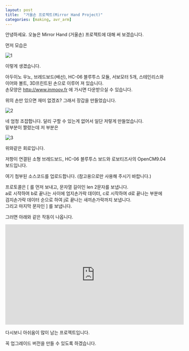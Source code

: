 ```yaml
---
layout: post
title:  "거울손 프로젝트(Mirror Hand Project)"
categories: [making, avr_arm]
---
```


안녕하세요. 오늘은 Mirror Hand (거울손) 프로젝트에 대해 써 보겠습니다.

먼저 모습은

![1](https://drive.google.com/uc?id=0B_CtpwiAk5hISzV3Sk14N0VTZXc)

이렇게 생겼습니다.

아두이노 우노, 브레드보드(배선), HC-06 블루투스 모듈, 서보모터 5개, 스테인리스와이어와 볼트, 3D프린트된 손으로 이루어 져 있습니다.  
손모양은 http://www.inmoov.fr 에 가시면 다운받으실 수 있습니다.

위의 손만 있으면 재미 없겠죠? 그래서 장갑을 만들었습니다.

![2](https://drive.google.com/uc?id=0B_CtpwiAk5hIQmdPNG9oczBESFU)

네 엄청 조잡합니다. 
달리 구할 수 있는게 없어서 일단 저렇게 만들었습니다.  
밑부분이 짤렸는데 저 부분은

![3](https://drive.google.com/uc?id=0B_CtpwiAk5hIaDBCQ1NPaTVfdWs)

위와같은 회로입니다.

저항이 연결된 소형 브레드보드, HC-06 블루투스 보드와 로보티즈사의 OpenCM9.04보드입니다.

여기 첨부된 소스코드를 업로드합니다. (참고용으로만 사용해 주시기 바랍니다.)

프로토콜은 [ 를 먼저 보내고, 문자열 길이인 len 2문자를 보냅니다.  
a로 시작하여 b로 끝나는 사이에 엄지손가락 데이터, c로 시작하여 d로 끝나는 부분에 검지손가락 데이터 순으로 하여 j로 끝나는 새끼손가락까지 보냅니다.  
그리고 마지막 문자인 ] 를 보냅니다.

그러면 아래와 같은 작동이 나옵니다.


<iframe width="560" height="315" src="https://www.youtube.com/embed/MkwLLEvCAiU" frameborder="0"></iframe>


다시보니 아쉬움이 많이 남는 프로젝트입니다.

꼭 업그레이드 버전을 만들 수 있도록 하겠습니다.

